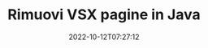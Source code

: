 ---
############################# Static ############################
layout: "auto-gen-merger"
date: 2022-10-12T07:27:12
draft: false
otherformats: mht mhtml odp ods odt one otp ott pdf pps ppsx ppt pptx rtf tex vdx

############################# Head ############################
head_title: "Rimuovi VSX pagine in Java"
head_description: "Rimuovere o eliminare una singola pagina o raccolta di pagine da un file VSX in Java invertendo l'ordine delle pagine utilizzando l'API di fusione documenti."

############################# Header ############################
title: "Rimuovi VSX pagine in Java"
description: "Rimuovi VSX Pagine con poche righe di codice Java."
bg_image: "https://cms.admin.containerize.com/templates/aspose/App_Themes/V3/images/bg/header1.png"
bg_overlay: false
button:
    enable: true
    icon: "fas fa-arrow-down"
    label: "Scarica la prova gratuita"
    link: "https://downloads.groupdocs.com/merger/java"

############################# SubMenu ############################
submenu:
    enable: true

    left:
        img_alt: "GroupDocs.Merger for Java"
        image: "https://cms.admin.containerize.com/templates/groupdocs/images/product-logos/90x90-noborder/groupdocs-merger-java.png"
        product: "GroupDocs.Merger"
        platform: "Java"

    middle:
        button:

            # button loop
            - link: "https://apireference.groupdocs.com/merger/java"
              text: "Riferimento API"

            # button loop
            - link: "https://github.com/groupdocs-merger"
              text: "Esempi di codice"

            # button loop
            - link: "https://products.groupdocs.app/merger/family"
              text: "Dimostrazioni dal vivo"

            # button loop
            - link: "https://purchase.groupdocs.com/pricing/merger/java"
              text: "Prezzo"

    right:
        link_download: "https://downloads.groupdocs.com/merger"
        link_learn: "https://docs.groupdocs.com/merger/java"
        link_buy: "https://purchase.groupdocs.com"

############################# About ############################
about:
    enable: true
    title: "Informazioni sull'API GroupDocs.Merger for Java"
    content: |
        [GroupDocs.Merger for Java](/it/merger/java/) offre una soluzione semplice per unire e dividere in modo sicuro tra un'ampia gamma di formati di documenti tra cui PDF, Microsoft Office (Word, Excel, PowerPoint , OneNote), OpenDocument, HTML, immagini e molti altri all'interno delle applicazioni Java. Aggiungendo solo poche righe di codice, esegui diverse operazioni sui documenti come spostare, rimuovere, ruotare, scambiare, estrarre o modificare l'orientamento delle pagine all'interno dei documenti. L'API per la fusione dei documenti supporta anche l'anteprima delle pagine del documento come immagine per analizzare la struttura del documento, la formattazione e il contenuto della pagina.
        
        L'API GroupDocs.Merger è la scelta giusta per le soluzioni aziendali che richiedono funzionalità di rimozione delle pagine dei file. Queste API sono ben supportate su tutti i principali sistemi operativi e piattaforme, incluso J2SE 7.0 (1.7), J2SE 8.0 (1.8), Java 10.

############################# Steps ############################
steps:
    enable: true
    title_left: "Rimuovi VSX pagine di file in Java"
    content_left: |
        [GroupDocs.Merger for Java](/it/merger/java/) consente agli sviluppatori di Java di eliminare facilmente una o più pagine particolari all'interno di un VSX file implementando alcuni semplici passaggi.
        
        * Inizializza **RemoveOptions** con i numeri di pagina da rimuovere.
        * Crea una nuova istanza di **Merger** e passa il percorso del documento di origine come parametro del costruttore.
        * Chiama **removePages** e passa l'oggetto **RemoveOptions**.
        * Chiama **save** e specifica il percorso del file per salvare il documento risultante.

    title_right: "Requisiti di sistema"
    content_right: |
        Le API GroupDocs.Merger for Java sono supportate su tutte le principali piattaforme e sistemi operativi. Prima di eseguire il codice seguente, assicurati di avere i seguenti prerequisiti installati sul tuo sistema.

        * Sistemi operativi: Microsoft Windows, Linux, MacOS
        * Ambienti di sviluppo: NetBeans, IntelliJ IDEA, Eclipse
        * Quadri: J2SE 7.0 (1.7), J2SE 8.0 (1.8), Java 10
        * Scarica l'ultima versione di GroupDocs.Merger for Java da [Maven](https://repository.groupdocs.com/webapp/#/artifacts/browse/tree/General/repo/com/groupdocs/groupdocs-merger)
         
    code: |
     {{% merger/additional-styles %}}
     {{< merger/code-merger title="Come rimuovere le pagine di file VSX utilizzando il codice di esempio Java">}}

        ```java    
        // Rimuovere VSX pagine di file utilizzando l'API GroupDocs.Merger
        // Inizializza la classe RemoveOptions con i numeri di pagina selezionati
        RemoveOptions removeOptions = new RemoveOptions(new int[] { 3, 6 });

        // Istanzia la fusione con il documento di input VSX
        Merger merger = new Merger("input.vsx");

        // Chiama il metodo removePages e passagli l'oggetto RemoveOptions
        merger.removePages(removeOptions);
    
        // Chiama il metodo di salvataggio e passa il percorso del file desiderato per salvare il documento di output
        merger.save("output.vsx");
        ```
     {{< /merger/code-merger >}}

############################# Demos ############################
demos:
    enable: true
    title: "Demo live: rimuovi VSX pagine online"
    content: |
       Rimuovere subito VSX pagine di file visitando il sito Web [GroupDocs.Merger Live Demos](https://products.groupdocs.app/splitter/remove-pages/vsx).
       La demo dal vivo ha i seguenti vantaggi.
        
############################# About Formats ############################
about_formats:
    enable: true

############################# More Formats ############################
more_formats:
    enable: true
    title: "Rimuovi pagine da altri formati di documenti"
    content: |
        Java documenta l'API di fusione e divisione per formati di file e immagini. Rimuovi alcuni dei formati di file più diffusi come indicato di seguito.

############################# Back to top ###############################
back_to_top:
    enable: true
---